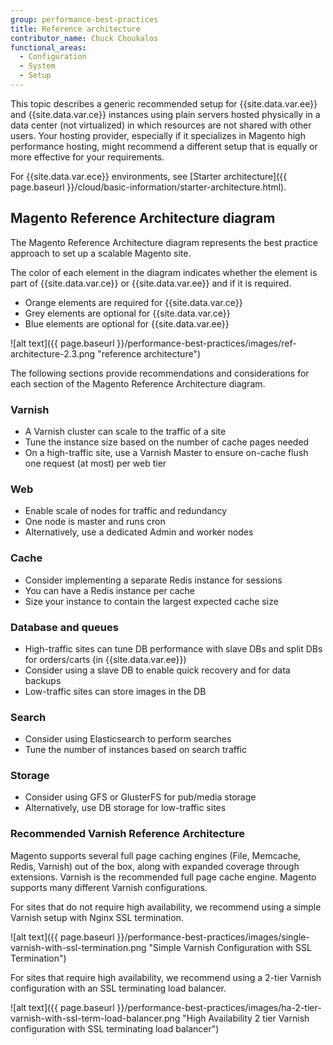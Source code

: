 ```yaml
---
group: performance-best-practices
title: Reference architecture
contributor_name: Chuck Choukalos
functional_areas:
  - Configuration
  - System
  - Setup
---
```


This topic describes a generic recommended setup for {{site.data.var.ee}} and {{site.data.var.ce}} instances using plain servers hosted physically in a data center (not virtualized) in which resources are not shared with other users. Your hosting provider, especially if it specializes in Magento high performance hosting, might recommend a different setup that is equally or more effective for your requirements.

For {{site.data.var.ece}} environments, see [Starter architecture]({{ page.baseurl }}/cloud/basic-information/starter-architecture.html).

## Magento Reference Architecture diagram

The Magento Reference Architecture diagram represents the best practice approach to set up a scalable Magento site.

The color of each element in the diagram indicates whether the element is part of {{site.data.var.ce}} or {{site.data.var.ee}} and if it is required.

*  Orange elements are required for {{site.data.var.ce}}
*  Grey elements are optional for {{site.data.var.ce}}
*  Blue elements are optional for {{site.data.var.ee}}

![alt text]({{ page.baseurl }}/performance-best-practices/images/ref-architecture-2.3.png "reference architecture")

The following sections provide recommendations and considerations for each section of the Magento Reference Architecture diagram.

### Varnish

*  A Varnish cluster can scale to the traffic of a site
*  Tune the instance size based on the number of cache pages needed
*  On a high-traffic site, use a Varnish Master to ensure on-cache flush one request (at most) per web tier

### Web

*  Enable scale of nodes for traffic and redundancy
*  One node is master and runs cron
*  Alternatively, use a dedicated Admin and worker nodes

### Cache

*  Consider implementing a separate Redis instance for sessions
*  You can have a Redis instance per cache
*  Size your instance to contain the largest expected cache size

### Database and queues

*  High-traffic sites can tune DB performance with slave DBs and split DBs for orders/carts (in {{site.data.var.ee}})
*  Consider using a slave DB to enable quick recovery and for data backups
*  Low-traffic sites can store images in the DB

### Search

*  Consider using Elasticsearch to perform searches
*  Tune the number of instances based on search traffic

### Storage

*  Consider using GFS or GlusterFS for pub/media storage
*  Alternatively, use DB storage for low-traffic sites

### Recommended Varnish Reference Architecture

Magento supports several full page caching engines (File, Memcache, Redis, Varnish) out of the box, along with expanded coverage through extensions. Varnish is the recommended full page cache engine.  Magento supports many different Varnish configurations.

For sites that do not require high availability, we recommend using a simple Varnish setup with Nginx SSL termination.

![alt text]({{ page.baseurl }}/performance-best-practices/images/single-varnish-with-ssl-termination.png "Simple Varnish Configuration with SSL Termination")

For sites that require high availability, we recommend using a 2-tier Varnish configuration with an SSL terminating load balancer.

![alt text]({{ page.baseurl }}/performance-best-practices/images/ha-2-tier-varnish-with-ssl-term-load-balancer.png "High Availability 2 tier Varnish configuration with SSL terminating load balancer")
